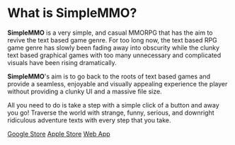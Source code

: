 # What is SimpleMMO?
<b>SimpleMMO</b> is a very simple, and casual MMORPG that has the aim to revive the text based game genre. For too long now, the text based RPG game genre has slowly been fading away into obscurity while the clunky text based graphical games with too many unnecessary and complicated visuals have been rising dramatically. 

<b>SimpleMMO</b>'s aim is to go back to the roots of text based games and provide a seamless, enjoyable and visually appealing experience the player without providing a clunky UI and a massive file size.

All you need to do is take a step with a simple click of a button and away you go! Traverse the world with strange, funny, serious, and downright ridiculous adventure texts with every step that you take.

[Google Store](https://play.google.com/store/apps/details?id=dawsn.simplemmo&hl=en_GB)
[Apple Store](https://apps.apple.com/us/app/simplemmo-the-text-mmorpg/id1606898406)
[Web App](https://web.simple-mmo.com)
